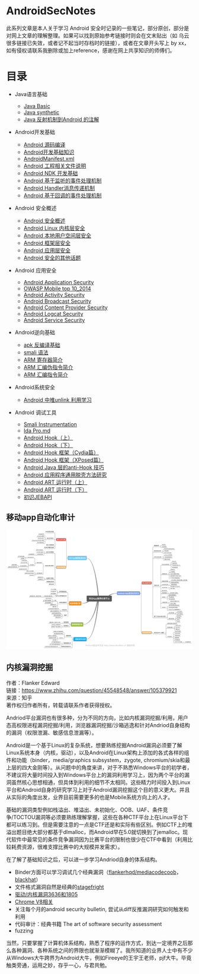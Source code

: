 # AndroidSecNotes
此系列文章是本人关于学习 Android 安全时记录的一些笔记，部分原创，部分是对网上文章的理解整理。如果可以找到原始参考链接时则会在文末贴出（如 乌云很多链接已失效，或者记不起当时存档时的链接），或者在文章开头写上 by xx，如有侵权请联系我删除或加上reference，感谢在网上共享知识的师傅们。
# 目录
* Java语言基础
	- [Java Basic](./Java语言基础/Java%20Basic.md)
	- [Java synthetic](./Java语言基础/Java%20synthetic.md)
	- [Java 反射机制到Android 的注解](./Java语言基础/Java%20反射机制到Android%20的注解.md)
	
* Android开发基础
	- [Android 源码编译](./Android开发基础/Android%20源码编译.md)
	- [Android开发基础知识](./Android开发基础/Android开发基础知识.md)
	- [AndroidManifest.xml](./Android开发基础/AndroidManifest.xml.md)
	- [Android 工程相关文件说明](./Android开发基础/Android%20工程相关文件说明.md)
	- [Android NDK 开发基础](./Android开发基础/Android%20NDK%20开发基础.md)
	- [Android 基于监听的事件处理机制](./Android开发基础/Android%20基于监听的事件处理机制.md)
	- [Android Handler消息传递机制](./Android开发基础/Android%20Handler消息传递机制.md)
	- [Android 基于回调的事件处理机制](./Android开发基础/Android%20基于回调的事件处理机制.md)

* Android 安全概述
	- [Android 安全概述](./Android安全概述/Android%20安全概述.md)
	- [Android Linux 内核层安全](./Android安全概述/Android%20Linux%20内核层安全.md)
	- [Android 本地用户空间层安全](./Android安全概述/Android%20本地用户空间层安全.md)
	- [Android 框架层安全](./Android安全概述/Android%20框架层安全.md)
	- [Android 应用层安全](./Android安全概述/Android%20应用层安全.md)
	- [Android 安全的其他话题](./Android安全概述/Android%20安全的其他话题.md)

* Android 应用安全
	- [Android Application Security](./Android应用安全/Android%20Application%20Security.md)
	- [OWASP Mobile top 10_2014](./Android应用安全/OWASP%20Mobile%20top%2010_2014.md)
	- [Android Activity Security](./Android应用安全/Android%20Activity%20Security.md)
	- [Android Broadcast Security](./Android应用安全/Android%20Broadcast%20Security.md)
	- [Android Content Provider Security](./Android应用安全/Android%20Content%20Provider%20Security.md)
	- [Android Logcat Security](./Android应用安全/Android%20Logcat%20Security.md)
	- [Android Service Security](./Android应用安全/Android%20Service%20Security.md)
* Android逆向基础
	- [apk 反编译基础](./Android逆向基础/apk%20反编译基础.md)
	- [smali 语法](./Android逆向基础/smali%20语法.md)
	- [ARM 寄存器简介](./Android逆向基础/ARM%20寄存器简介.md)
	- [ARM 汇编伪指令简介](./Android逆向基础/ARM%20汇编伪指令简介.md)
	- [ARM 汇编指令简介](./Android逆向基础/ARM%20汇编指令简介.md)
	
* Android系统安全
	- [Android 中堆unlink 利用学习](./Android系统安全/Android%20中堆unlink%20利用学习.md)
	
* Android 调试工具
	- [Smali Instrumentation](./Android%20调试工具/Smali%20Instrumentation.md)
	- [Ida Pro.md](./Android%20调试工具/Ida%20Pro.md)
	- [Android Hook（上）](./Android%20调试工具/Android%20Hook（上）.md)
	- [Android Hook（下）](./Android%20调试工具/Android%20Hook（下）.md)
	- [Android Hook 框架（Cydia篇）](./Android%20调试工具/Android%20Hook%20框架（Cydia篇）.md)
	- [Android Hook 框架（XPosed篇）](./Android%20调试工具/Android%20Hook%20框架（XPosed篇）.md)
	- [Android Java 层的anti-Hook 技巧](./Android%20调试工具/Android%20Java%20层的anti-Hook%20技巧.md)
	- [Android 应用程序通用脱壳方法研究](./Android%20调试工具/Android%20应用程序通用脱壳方法研究.md)
	- [Android ART 运行时（上）](./Android%20调试工具/Android%20ART%20运行时（上）.md)
	- [Android ART 运行时（下）](./Android%20调试工具/Android%20ART%20运行时（下）.md)
	- [初识JEBAPI](./Android%20调试工具/初识JEBAPI.md)

## 移动app自动化审计
![](./pictures/appaudi.png)  

## 内核漏洞挖掘
作者：Flanker Edward  
链接：https://www.zhihu.com/question/45548548/answer/105379921  
来源：知乎  
著作权归作者所有，转载请联系作者获得授权。    

Andriod平台漏洞也有很多种，分为不同的方向，比如内核漏洞挖掘/利用，用户态高权限进程漏洞挖掘/利用，浏览器漏洞挖掘/沙箱逃逸和针对Andriod自身结构的漏洞（权限泄漏、敏感信息泄漏等）。  

Android是一个基于Linux的复杂系统，想要熟练挖掘Android漏洞必须要了解Linux系统本身（内核，驱动），以及Android在Linux架构上添加的各式各样的组件和功能（binder，media/graphics subsystem，zygote, chromium/skia和最上层的四大金刚等）。从问题中的角度来讲，对于不熟悉Windows平台的初学者，不建议将大量时间投入到Windows平台上的漏洞利用学习上，因为两个平台的漏洞虽然核心思想相通，但具体到利用的细节不太相同。这些精力时间投入到Linux平台和Android自身的研究学习上对于Android漏洞挖掘这个目的意义更大。并且从实际的角度出发，业界目前需要更多的也是Mobile系统方向上的人才。    

基础的漏洞类型例如栈溢出、堆溢出、未初始化、OOB、UAF、条件竞争/TOCTOU漏洞等必须要熟练理解掌握，这些在各种CTF平台上在Linux平台下都可以练习到。但是需要注意的一点是CTF还是和实际有些区别。例如CTF上的堆溢出题目绝大部分都基于dlmalloc，而Android早在5.0就切换到了jemalloc。现代软件中最常见的条件竞争漏洞因为比赛平台的限制也很少在CTF中看到（利用比较耗费资源，很难支撑比赛中的大规模并发需求）。   

在了解了基础知识之后，可以进一步学习Andriod自身的体系结构。    
* Binder方面可以学习调试几个经典漏洞（[flankerhqd/mediacodecoob](https://github.com/flankerhqd/mediacodecoob)， [blackhat](https://www.blackhat.com/asia-16/briefings.html#hey-your-parcel-looks-bad-fuzzing-and-exploiting-parcel-ization-vulnerabilities-in-android)）
* 文件格式漏洞自然是经典的[stagefright](https://www.exploit-db.com/docs/39527.pdf) 
* [驱动/内核漏洞3636和1805](https://www.blackhat.com/docs/us-15/materials/us-15-Xu-Ah-Universal-Android-Rooting-Is-Back.pdf)
* [Chrome V8相关](https://github.com/4B5F5F4B/Exploits)  
* 关注每个月的android security bulletin, 尝试从diff反推漏洞研究如何触发和利用  
* 代码审计：经典书籍 The art of software security assessment  
* fuzzing  
 
当然，只要掌握了计算机体系结构，熟悉了程序的运作方式，到达一定境界之后那么各种漏洞、各种系统之间的界限也就渐渐模糊了。我所知道的业界人士中有不少从Windows大牛跨界为Android大牛，例如Fireeye的王宇王老师，pjf大牛。毕竟触类旁通，运用之妙，存乎一心，与君共勉。	  
	
